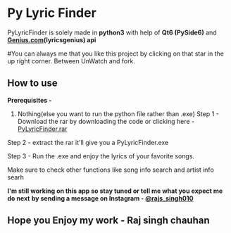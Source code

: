 # Py Lyric Finder
PyLyricFinder is solely made in **python3** with help of **Qt6 (PySide6)** and **[Genius.com](https://genius.com)(lyricsgenius) api**

#You can always me that you like this project by clicking on that star in the up right corner. Between UnWatch and fork.

## How to use
**Prerequisites -**
 1. Nothing(else you want to run the python file rather than .exe)
 Step 1 - Download the rar by downloading the code or clicking here - [PyLyricFinder.rar](https://drive.google.com/file/d/16KszSpsu-9HO_7Wnc9vc0gz-i8pst3J2/view?usp=sharing)
 
 Step 2 - extract the rar it'll give you a PyLyricFinder.exe
 
 Step 3 - Run the .exe and enjoy the lyrics of your favorite songs.
 
 Make sure to check other functions like song info search and artist info searh
 
**I'm still working on this app so stay tuned or tell me what you expect me do next**
**by sending a message on Instagram - [@rajs_singh010](https://instagram.com/raj_singh010)**
 ## Hope you Enjoy my work - Raj singh chauhan
